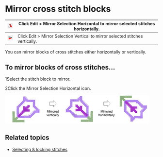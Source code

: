 # Mirror cross stitch blocks

| ![MIrrorHorizontal.png](assets/MIrrorHorizontal.png) | Click Edit > Mirror Selection Horizontal to mirror selected stitches horizontally. |
| ---------------------------------------------------- | ---------------------------------------------------------------------------------- |
| ![MIrrorVertical.png](assets/MIrrorVertical.png)     | Click Edit > Mirror Selection Vertical to mirror selected stitches vertically.     |

You can mirror blocks of cross stitches either horizontally or vertically.

## To mirror blocks of cross stitches...

1Select the stitch block to mirror.

2Click the Mirror Selection Horizontal icon.

![cross-stitch_editing00035.png](assets/cross-stitch_editing00035.png)

## Related topics

- [Selecting & locking stitches](Selecting_locking_stitches)
